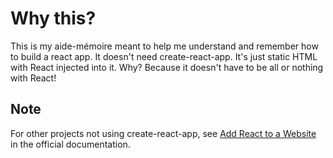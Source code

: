# Why this?

This is my aide-mémoire meant to help me understand and remember how to build a react app. It doesn't need create-react-app. It's just static HTML with React injected into it. Why? Because it doesn't have to be all or nothing with React!

## Note

For other projects not using create-react-app, see [Add React to a Website](https://reactjs.org/docs/add-react-to-a-website.html) in the official documentation.